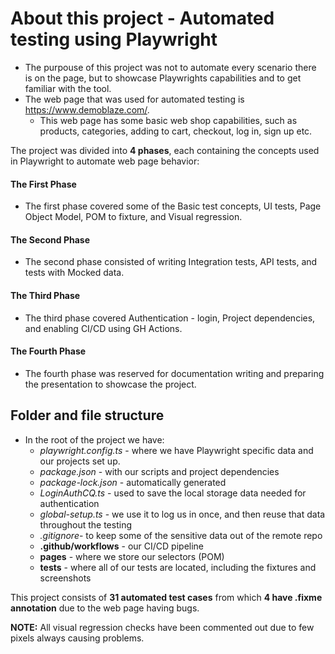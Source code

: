 # About this project - Automated testing using Playwright

- The purpouse of this project was not to automate every scenario there is on the page, but to showcase Playwrights capabilities and to get familiar with the tool.
- The web page that was used for automated testing is https://www.demoblaze.com/.
  - This web page has some basic web shop capabilities, such as products, categories, adding to cart, checkout, log in, sign up etc.

The project was divided into **4 phases**, each containing the concepts used in Playwright to automate web page behavior:

#### The First Phase

- The first phase covered some of the Basic test concepts, UI tests, Page Object Model, POM to fixture, and Visual regression.

#### The Second Phase

- The second phase consisted of writing Integration tests, API tests, and tests with Mocked data.

#### The Third Phase

- The third phase covered Authentication - login, Project dependencies, and enabling CI/CD using GH Actions.

#### The Fourth Phase

- The fourth phase was reserved for documentation writing and preparing the presentation to showcase the project.

## Folder and file structure

- In the root of the project we have:
  - _playwright.config.ts_ - where we have Playwright specific data and our projects set up.
  - _package.json_ - with our scripts and project dependencies
  - _package-lock.json_ - automatically generated
  - _LoginAuthCQ.ts_ - used to save the local storage data needed for authentication
  - _global-setup.ts_ - we use it to log us in once, and then reuse that data throughout the testing
  - _.gitignore_- to keep some of the sensitive data out of the remote repo
  - **.github/workflows** - our CI/CD pipeline
  - **pages** - where we store our selectors (POM)
  - **tests** - where all of our tests are located, including the fixtures and screenshots

This project consists of **31 automated test cases** from which **4 have .fixme annotation** due to the web page having bugs.

**NOTE:** All visual regression checks have been commented out due to few pixels always causing problems.
